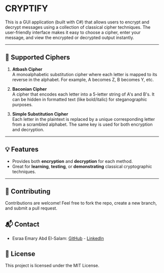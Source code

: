 # CRYPTIFY

This is a GUI application (built with C#) that allows users to encrypt and decrypt messages using a collection of classical cipher techniques.
The user-friendly interface makes it easy to choose a cipher, enter your message, and view the encrypted or decrypted output instantly.

---

## 📜 Supported Ciphers

1. **Atbash Cipher**  
   A monoalphabetic substitution cipher where each letter is mapped to its reverse in the alphabet. For example, A becomes Z, B becomes Y, etc.

2. **Baconian Cipher**  
   A cipher that encodes each letter into a 5-letter string of A's and B's. It can be hidden in formatted text (like bold/italic) for steganographic purposes.

3. **Simple Substitution Cipher**  
   Each letter in the plaintext is replaced by a unique corresponding letter from a scrambled alphabet. The same key is used for both encryption and decryption.

---

## 💡 Features

- Provides both **encryption** and **decryption** for each method.
- Great for **learning**, **testing**, or **demonstrating** classical cryptographic techniques.

---

## 🤝 Contributing
Contributions are welcome! Feel free to fork the repo, create a new branch, and submit a pull request.

## 📬 Contact
- Esraa Emary Abd El-Salam: [GitHub](https://github.com/esraa-emary) - [LinkedIn](https://www.linkedin.com/in/esraa-emary-b372b8303/)

## 📜 License
This project is licensed under the MIT License.
